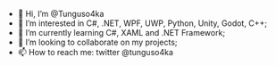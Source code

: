 - 👋 Hi, I’m @Tunguso4ka
- 👀 I’m interested in C#, .NET, WPF, UWP, Python, Unity, Godot, C++;
- 🌱 I’m currently learning C#, XAML and .NET Framework;
- 💞️ I’m looking to collaborate on my projects;
- 📫 How to reach me: twitter @tunguso4ka

<!---
Tunguso4ka/Tunguso4ka is a ✨ special ✨ repository because its `README.md` (this file) appears on your GitHub profile.
You can click the Preview link to take a look at your changes.
--->
